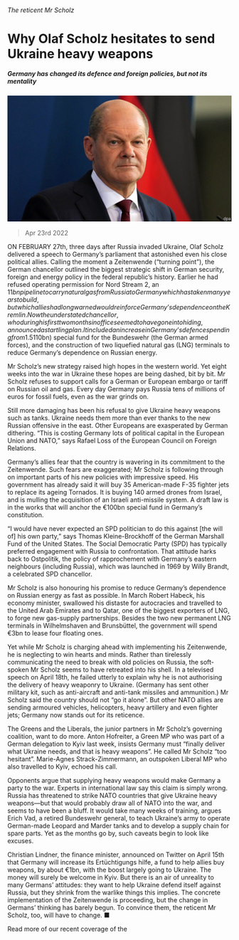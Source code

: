###### The reticent Mr Scholz

# Why Olaf Scholz hesitates to send Ukraine heavy weapons 

##### Germany has changed its defence and foreign policies, but not its mentality 

![image](images/20220423_eup504.jpg) 

> Apr 23rd 2022 

ON FEBRUARY 27th, three days after Russia invaded Ukraine, Olaf Scholz delivered a speech to Germany’s parliament that astonished even his close political allies. Calling the moment a Zeitenwende (“turning point”), the German chancellor outlined the biggest strategic shift in German security, foreign and energy policy in the federal republic’s history. Earlier he had refused operating permission for Nord Stream 2, an $11bn pipeline to carry natural gas from Russia to Germany which has taken many years to build, but which allies had long warned would reinforce Germany’s dependence on the Kremlin. Now the understated chancellor, who during his first two months in office seemed to have gone into hiding, announced a startling plan. It included an increase in Germany’s defence spending from 1.5% of GDP to the NATO target of 2%, the establishment of a €100bn ($110bn) special fund for the Bundeswehr (the German armed forces), and the construction of two liquefied natural gas (LNG) terminals to reduce Germany’s dependence on Russian energy.

Mr Scholz’s new strategy raised high hopes in the western world. Yet eight weeks into the war in Ukraine these hopes are being dashed, bit by bit. Mr Scholz refuses to support calls for a German or European embargo or tariff on Russian oil and gas. Every day Germany pays Russia tens of millions of euros for fossil fuels, even as the war grinds on.


Still more damaging has been his refusal to give Ukraine heavy weapons such as tanks. Ukraine needs them more than ever thanks to the new Russian offensive in the east. Other Europeans are exasperated by German dithering. “This is costing Germany lots of political capital in the European Union and NATO,” says Rafael Loss of the European Council on Foreign Relations.

Germany’s allies fear that the country is wavering in its commitment to the Zeitenwende. Such fears are exaggerated; Mr Scholz is following through on important parts of his new policies with impressive speed. His government has already said it will buy 35 American-made F-35 fighter jets to replace its ageing Tornados. It is buying 140 armed drones from Israel, and is mulling the acquisition of an Israeli anti-missile system. A draft law is in the works that will anchor the €100bn special fund in Germany’s constitution.

“I would have never expected an SPD politician to do this against [the will of] his own party,” says Thomas Kleine-Brockhoff of the German Marshall Fund of the United States. The Social Democratic Party (SPD) has typically preferred engagement with Russia to confrontation. That attitude harks back to Ostpolitik, the policy of rapprochement with Germany’s eastern neighbours (including Russia), which was launched in 1969 by Willy Brandt, a celebrated SPD chancellor.

Mr Scholz is also honouring his promise to reduce Germany’s dependence on Russian energy as fast as possible. In March Robert Habeck, his economy minister, swallowed his distaste for autocracies and travelled to the United Arab Emirates and to Qatar, one of the biggest exporters of LNG, to forge new gas-supply partnerships. Besides the two new permanent LNG terminals in Wilhelmshaven and Brunsbüttel, the government will spend €3bn to lease four floating ones.

Yet while Mr Scholz is charging ahead with implementing his Zeitenwende, he is neglecting to win hearts and minds. Rather than tirelessly communicating the need to break with old policies on Russia, the soft-spoken Mr Scholz seems to have retreated into his shell. In a televised speech on April 18th, he failed utterly to explain why he is not authorising the delivery of heavy weaponry to Ukraine. (Germany has sent other military kit, such as anti-aircraft and anti-tank missiles and ammunition.) Mr Scholz said the country should not “go it alone”. But other NATO allies are sending armoured vehicles, helicopters, heavy artillery and even fighter jets; Germany now stands out for its reticence.

The Greens and the Liberals, the junior partners in Mr Scholz’s governing coalition, want to do more. Anton Hofreiter, a Green MP who was part of a German delegation to Kyiv last week, insists Germany must “finally deliver what Ukraine needs, and that is heavy weapons”. He called Mr Scholz “too hesitant”. Marie-Agnes Strack-Zimmermann, an outspoken Liberal MP who also travelled to Kyiv, echoed his call.

Opponents argue that supplying heavy weapons would make Germany a party to the war. Experts in international law say this claim is simply wrong. Russia has threatened to strike NATO countries that give Ukraine heavy weapons—but that would probably draw all of NATO into the war, and seems to have been a bluff. It would take many weeks of training, argues Erich Vad, a retired Bundeswehr general, to teach Ukraine’s army to operate German-made Leopard and Marder tanks and to develop a supply chain for spare parts. Yet as the months go by, such caveats begin to look like excuses.

Christian Lindner, the finance minister, announced on Twitter on April 15th that Germany will increase its Ertüchtigungs hilfe, a fund to help allies buy weapons, by about €1bn, with the boost largely going to Ukraine. The money will surely be welcome in Kyiv. But there is an air of unreality to many Germans’ attitudes: they want to help Ukraine defend itself against Russia, but they shrink from the warlike things this implies. The concrete implementation of the Zeitenwende is proceeding, but the change in Germans’ thinking has barely begun. To convince them, the reticent Mr Scholz, too, will have to change. ■

Read more of our recent coverage of the 

